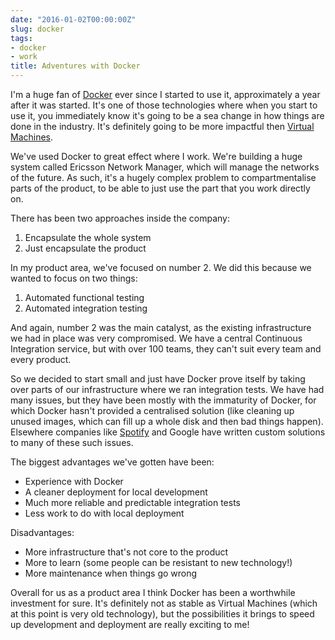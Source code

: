 ```yaml
---
date: "2016-01-02T00:00:00Z"
slug: docker
tags:
- docker
- work
title: Adventures with Docker
---
```


I'm a huge fan of [Docker](http://www.docker.com) ever since I started to use it, approximately a year after it was started. It's one of those technologies where when you start to use it, you immediately know it's going to be a sea change in how things are done in the industry. It's definitely going to be more impactful then [Virtual Machines](https://en.m.wikipedia.org/wiki/Virtual_machine).

We've used Docker to great effect where I work. We're building a huge system called Ericsson Network Manager, which will manage the networks of the future. As such, it's a hugely complex problem to compartmentalise parts of the product, to be able to just use the part that you work directly on.

There has been two approaches inside the company:

1. Encapsulate the whole system
2. Just encapsulate the product

In my product area, we've focused on number 2. We did this because we wanted to focus on two things:

1. Automated functional testing
2. Automated integration testing

And again, number 2 was the main catalyst, as the existing infrastructure we had in place was very compromised. We have a central Continuous Integration service, but with over 100 teams, they can't suit every team and every product. 

So we decided to start small and just have Docker prove itself by taking over parts of our infrastructure where we ran integration tests. We have had many issues, but they have been mostly with the immaturity of Docker, for which Docker hasn't provided a centralised solution (like cleaning up unused images, which can fill up a whole disk and then bad things happen). Elsewhere companies like [Spotify](https://www.slideshare.net/mobile/rohanrsingh/docker-at-spotify) and Google have written custom solutions to many of these such issues.

The biggest advantages we've gotten have been:
- Experience with Docker
- A cleaner deployment for local development 
- Much more reliable and predictable integration tests
- Less work to do with local deployment 

Disadvantages:
- More infrastructure that's not core to the product
- More to learn (some people can be resistant to new technology!)
- More maintenance when things go wrong 

Overall for us as a product area I think Docker has been a worthwhile investment for sure. It's definitely not as stable as Virtual Machines (which at this point is very old technology), but the possibilities it brings to speed up development and deployment are really exciting to me!